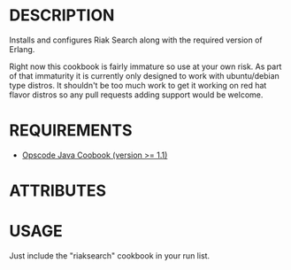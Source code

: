 DESCRIPTION
===========

Installs and configures Riak Search along with the required version of Erlang.

Right now this cookbook is fairly immature so use at your own risk.  As part of that 
immaturity it is currently only designed to work with ubuntu/debian type distros.  It 
shouldn't be too much work to get it working on red hat flavor distros so any pull
requests adding support would be welcome.


REQUIREMENTS
=============

* [Opscode Java Coobook (version >= 1.1)](http://community.opscode.com/cookbooks/java)


ATTRIBUTES
==========

USAGE
=====

Just include the "riaksearch" cookbook in your run list.
